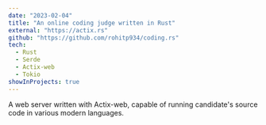 ```yaml
---
date: "2023-02-04"
title: "An online coding judge written in Rust"
external: "https://actix.rs"
github: "https://github.com/rohitp934/coding.rs"
tech:
  - Rust
  - Serde
  - Actix-web
  - Tokio
showInProjects: true
---
```


A web server written with Actix-web, capable of running candidate's source code in various modern languages.
